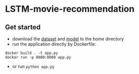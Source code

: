 # LSTM-movie-recommendation
## Get started
- download the [dataset](https://storage.googleapis.com/lyd990404.appspot.com/allrev.csv) and [model](https://storage.googleapis.com/lyd990404.appspot.com/fullmodel.pt) to the home directory
- run the application directly by Dockerfile: 
``` 
docker build . -t app.py
docker run -p 8080:8080 app.py
```
- or run
```python app.py```

